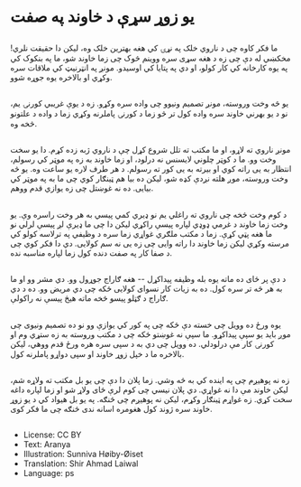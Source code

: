 # یو زوړ سړې د خاوند په صفت

##
ما فکر کاوه چی د ناروي خلک په نړۍ کي هغه بهترین خلک وه، لیکن دا حقیقت نلري! مخکښي له دې چی زه د هغه سړی سره ووینم څوک چی زما خاوند شو، ما په بنکوک کي په یوه کارخانه کي کار کولو، او دي په پتایا کي اوسیدو. مونږ په انټرنیټ کي ملاقات سره وکړي او بالاخره یوه جوړه شوو.

##
یو څه وخت وروسته، مونږ تصمیم ونیوو چی واده سره وکړو. زه د یوې غریبي کورنۍ یم، نو د یو بهرني خاوند سره واده کول تر څو زما د کورنۍ پاملرنه وکړي زما د واده د علتونو څخه وه.

##
مونږ ناروي ته لاړو، او ما مکتب ته تلل شروع کړل چې د ناروي ژبه زده کړم. دا یو سخت وخت وو. ما د کوټر چلوني لایسنس نه درلود، او زما خاوند به زه په موټر کي رسولم، انتظار به یی راته کوي او بیرته به یی کور ته رسولم. د هر طرف لاره یو ساعت وه. یو څه وخت وروسته، موږ هلته نږدې کډه شو، لیکن ده بیا هم ټینګار کوي چی ما به په موټر کي بیایی. ده نه غوښتل چی زه یوازي قدم ووهم.

##
د کوم وخت څخه چی ناروي ته راغلي یم نو ډیري کمي پیسي به هر وخت راسره وې. یو وخت زما خاوند د غرمي ډوډي لپاره پیسې راکړي لیکن دا چی ما ډیرې لږ پیسې لرلي نو ما هغه پټي کړې. زما د مکتب ملګري غواړي زما سره د وظیفي په ترلاسه کولو کي مرسته وکړي لیکن زما خاوند دا راته وایی چی زه یی نه سم کولایی. دي دا فکر کوي چی د صفا کار په صفت دنده کول زما لپاره مناسبه نده.

##
د دې پر ځای ده ماته یوه بله وظیفه پیداکړل -- هغه ګاراج جوړول وو. دي مشر وو او ما به هر څه تر سره کول. ده به زیات کار نسوای کولایی ځکه چی دي مریض وو. ده د دي ګاراج د ګټلو پیسو څخه ماته هیڅ پیسې نه راکولې.

##
یوه ورځ ده وویل چی خسته دې ځکه چی په کور کي یوازې وو نو ده تصمیم ونیوی چی موږ باید یو سپې پیداکړو. ما سپې نه غوښتو ځکه چی د مکتب وروسته به زه ستړي وم او کورنۍ کار مې درلودلي. ده وویل چی دي به د سپی سره هره ورځ قدم ووهي، لیکن بالاخره ما د خپل زوړ خاوند او سپی دواړو پاملرنه کول.

##
زه نه پوهیږم چی په اینده کي به څه وشي. زما پلان دا دې چی یو بل مکتب ته ولاړه شم، لیکن خاوند مې دا نه غواړي. دي پلان نیسي چی کوم لرې ځای ولاړ شو او زما لپاره داغه سخت کړي. زه غواړم ټینګار وکړم، لیکن نه پوهیږم چی څنګه. په یو بل هیواد کي د یو زوړ خاوند سره ژوند کول هغومره اسانه ندی څنګه چی ما فکر کوی.

##
* License: CC BY
* Text: Aranya
* Illustration: Sunniva Høiby-Øiset
* Translation: Shir Ahmad Laiwal
* Language: ps
